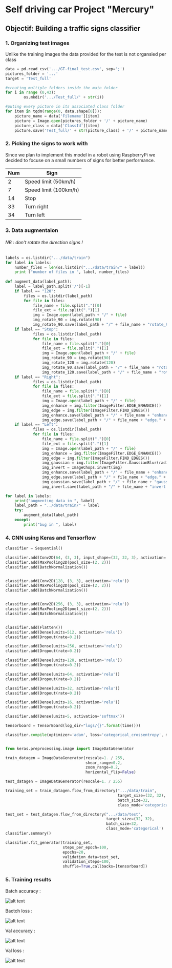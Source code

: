 # Self driving car Project "Mercury"
## Objectif: Building a traffic signs classifier  
### 1. Organizing test images  
Unlike the training images the data provided for the test is not organsied per class  
```python
data = pd.read_csv('.../GT-final_test.csv', sep=';')
pictures_folder = '...'
target = 'Test_full'

#creating multiple folders inside the main folder 
for i in range (0,43):
        os.mkdir('.../Test_full/' + str(i))

#puting every picture in its associated class folder
for item in tqdm(range(0, data.shape[0])):
    picture_name = data['Filename'][item]
    picture = Image.open(pictures_folder + '/' + picture_name)
    picture_class = data['ClassId'][item]
    picture.save('Test_full/' + str(picture_class) + '/' + picture_name)
```  
### 2. Picking the signs to work with
Since we plan to implement this model in a robot using RaspberryPi we decided to focuse on a small numbers of signs for better performance.    
  
| Num | Sign |  
| --- | --- |  
| 2 | Speed limit (50km/h) |  
| 7 | Speed limit (100km/h) |  
| 14 | Stop |  
| 33 | Turn right | 
| 34 | Turn left |  
  
### 3. Data augmentaion 
###### NB : don't rotate the direction signs !  
```python  
labels = os.listdir(".../data/train")
for label in labels: 
	number_files = len(os.listdir(".../data/train/" + label))
	print ("number of files in ", label, number_files) 
	
def augment_data(label_path):
	label = label_path.split('/')[-1]
	if label == "120":
		files = os.listdir(label_path)
		for file in files:
			file_name = file.split(".")[0]
			file_ext = file.split(".")[1]
			img = Image.open(label_path + "/" + file)
			img_rotate_90 = img.rotate(90)
			img_rotate_90.save(label_path + "/" + file_name + "rotate_90." + file_ext)
	if label == "Stop":
			files = os.listdir(label_path)
			for file in files:
				file_name = file.split(".")[0]
				file_ext = file.split(".")[1]
				img = Image.open(label_path + "/" + file)
				img_rotate_90 = img.rotate(90)
				img_rotate_120 = img.rotate(120)
				img_rotate_90.save(label_path + "/" + file_name + "rotate_90." + file_ext)
				img_rotate_120.save(label_path + "/" + file_name + "rotate_120." + file_ext)
	if label == "Right":
			files = os.listdir(label_path)
			for file in files:
				file_name = file.split(".")[0]
				file_ext = file.split(".")[1]
				img = Image.open(label_path + "/" + file)
				img_enhance = img.filter(ImageFilter.EDGE_ENHANCE())
				img_edge = img.filter(ImageFilter.FIND_EDGES())
				img_enhance.save(label_path + "/" + file_name + "enhance." + file_ext)
				img_edge.save(label_path + "/" + file_name + "edge." + file_ext)
	if label == "Left":
			files = os.listdir(label_path)
			for file in files:
				file_name = file.split(".")[0]
				file_ext = file.split(".")[1]
				img = Image.open(label_path + "/" + file)
				img_enhance = img.filter(ImageFilter.EDGE_ENHANCE())
				img_edge = img.filter(ImageFilter.FIND_EDGES())
				img_gaussian = img.filter(ImageFilter.GaussianBlur(radius = 3))
				img_invert = ImageChops.invert(img)
				img_enhance.save(label_path + "/" + file_name + "enhance." + file_ext)
				img_edge.save(label_path + "/" + file_name + "edge." + file_ext)
				img_gaussian.save(label_path + "/" + file_name + "gaussian." + file_ext)
				img_invert.save(label_path + "/" + file_name + "invert." + file_ext)

for label in labels:
	print("augmenting data in ", label)
	label_path = "../data/train/" + label
	try:
		augment_data(label_path)
	except:
		print("bug in ", label)  
```  
### 4. CNN using Keras and Tensorflow 
```python  
classifier = Sequential()

classifier.add(Conv2D(64, (3, 3), input_shape=(32, 32, 3), activation='relu'))
classifier.add(MaxPooling2D(pool_size=(2, 2)))
classifier.add(BatchNormalization())


classifier.add(Conv2D(128, (3, 3), activation='relu'))
classifier.add(MaxPooling2D(pool_size=(2, 2)))
classifier.add(BatchNormalization())


classifier.add(Conv2D(256, (3, 3), activation='relu'))
classifier.add(MaxPooling2D(pool_size=(2, 2)))
classifier.add(BatchNormalization())


classifier.add(Flatten())
classifier.add(Dense(units=512, activation='relu'))
classifier.add(Dropout(rate=0.2))

classifier.add(Dense(units=256, activation='relu'))
classifier.add(Dropout(rate=0.2))

classifier.add(Dense(units=128, activation='relu'))
classifier.add(Dropout(rate=0.2))

classifier.add(Dense(units=64, activation='relu'))
classifier.add(Dropout(rate=0.2))

classifier.add(Dense(units=32, activation='relu'))
classifier.add(Dropout(rate=0.2))

classifier.add(Dense(units=16, activation='relu'))
classifier.add(Dropout(rate=0.2))

classifier.add(Dense(units=5, activation='softmax'))

tensorboard = TensorBoard(log_dir="logs/{}".format(time()))

classifier.compile(optimizer='adam', loss='categorical_crossentropy', metrics=['accuracy'])


from keras.preprocessing.image import ImageDataGenerator

train_datagen = ImageDataGenerator(rescale=1. / 255,
                                   shear_range=0.2,
                                   zoom_range=0.2,
                                   horizontal_flip=False)

test_datagen = ImageDataGenerator(rescale=1. / 255)

training_set = train_datagen.flow_from_directory(".../data/train",
                                                 target_size=(32, 32),
                                                 batch_size=32,
                                                 class_mode='categorical')

test_set = test_datagen.flow_from_directory(".../data/test",
                                            target_size=(32, 32),
                                            batch_size=32,
                                            class_mode='categorical')
classifier.summary()  

classifier.fit_generator(training_set,
                         steps_per_epoch=100,
                         epochs=20,
                         validation_data=test_set,
                         validation_steps=100,
                         shuffle=True,callbacks=[tensorboard])
```  
### 5. Training results  
Batch accuracy :  
  
![alt text](Images/batch_acc.png "batch_acc")  
  
Bactch loss :  
  
![alt text](Images/batch_loss.png "batch_loss")  
  
Val accuracy :  
  
![alt text](Images/val_acc.png "val_acc")  
  
Val loss :  
  
![alt text](Images/val_loss.png "val_loss")  


